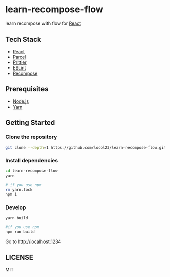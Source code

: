 # learn-recompose-flow

learn recompose with flow for [React](https://reactjs.org/)

## Tech Stack

- [React](https://reactjs.org/)
- [Parcel](https://parceljs.org/)
- [Prittier](https://prettier.io/)
- [ESLint](https://eslint.org/)
- [Recompose](https://github.com/acdlite/recompose)

## Prerequisites

- [Node.js](https://nodejs.org/en/)
- [Yarn](https://yarnpkg.com/en)

## Getting Started

### Clone the repository

```bash
git clone --depth=1 https://github.com/locol23/learn-recompose-flow.git
```

### Install dependencies

```bash
cd learn-recompose-flow
yarn

# if you use npm
rm yarn.lock
npm i
```

### Develop

```bash
yarn build

#if you use npm
npm run build
```

Go to [http://localhost:1234](http://localhost:1234)

## LICENSE

MIT
